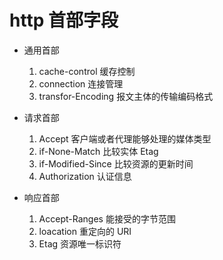 # http 首部字段

- 通用首部

  1. cache-control 缓存控制
  2. connection 连接管理
  3. transfor-Encoding 报文主体的传输编码格式

- 请求首部

  1. Accept 客户端或者代理能够处理的媒体类型
  2. if-None-Match 比较实体 Etag
  3. if-Modified-Since 比较资源的更新时间
  4. Authorization 认证信息

- 响应首部

  1. Accept-Ranges 能接受的字节范围
  2. loacation 重定向的 URI
  3. Etag 资源唯一标识符
